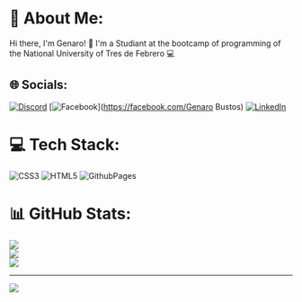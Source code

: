 # 💫 About Me:
Hi there, I'm Genaro! 👋 I'm a Studiant at the bootcamp of programming of the National University of Tres de Febrero 💻


## 🌐 Socials:
[![Discord](https://img.shields.io/badge/Discord-%237289DA.svg?logo=discord&logoColor=white)](https://discord.gg/genaaaaaaaaa#6711) [![Facebook](https://img.shields.io/badge/Facebook-%231877F2.svg?logo=Facebook&logoColor=white)](https://facebook.com/Genaro Bustos) [![LinkedIn](https://img.shields.io/badge/LinkedIn-%230077B5.svg?logo=linkedin&logoColor=white)](https://linkedin.com/in/https://www.linkedin.com/in/genaro-bustos-33a161305/) 

# 💻 Tech Stack:
![CSS3](https://img.shields.io/badge/css3-%231572B6.svg?style=for-the-badge&logo=css3&logoColor=white) ![HTML5](https://img.shields.io/badge/html5-%23E34F26.svg?style=for-the-badge&logo=html5&logoColor=white) ![GithubPages](https://img.shields.io/badge/github%20pages-121013?style=for-the-badge&logo=github&logoColor=white)
# 📊 GitHub Stats:
![](https://github-readme-stats.vercel.app/api?username=genarob22&theme=default&hide_border=false&include_all_commits=false&count_private=false)<br/>
![](https://github-readme-streak-stats.herokuapp.com/?user=genarob22&theme=default&hide_border=false)<br/>
![](https://github-readme-stats.vercel.app/api/top-langs/?username=genarob22&theme=default&hide_border=false&include_all_commits=false&count_private=false&layout=compact)

---
[![](https://visitcount.itsvg.in/api?id=genarob22&icon=0&color=0)](https://visitcount.itsvg.in)

<!-- Proudly created with GPRM ( https://gprm.itsvg.in ) -->
